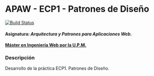 # APAW - ECP1 - Patrones de Diseño 
[![Build Status](https://travis-ci.org/raquelsr/APAW-ECP1-Raquel.svg?branch=master)](https://travis-ci.org/raquelsr/APAW-ECP1-Raquel)
#### Asignatura: *Arquitectura y Patrones para Aplicaciones Web.*
#### [Máster en Ingeniería Web por la U.P.M.](http://miw.etsisi.upm.es)

### Descripción
Desarrollo de la práctica ECP1. Patrones de Diseño.

